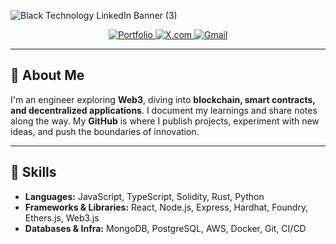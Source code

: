 
![Black Technology LinkedIn Banner (3)](https://github.com/user-attachments/assets/fb97b053-15e1-401c-9405-f3b01a3d7b75)

<div align="center">  
  <a href="https://saiphanindra.com">
    <img src="https://img.shields.io/badge/Portfolio-2962FF?style=for-the-badge&logo=globe&logoColor=FFFFFF" alt="Portfolio">
  </a>  
  <a href="https://x.com/phani_hash">
    <img src="https://img.shields.io/badge/X.com-111111?style=for-the-badge&logo=x&logoColor=FFFFFF" alt="X.com">
  </a>  
<a href="mailto:sai.phanindra.godavarthi@gmail.com">
  <img src="https://img.shields.io/badge/Gmail-EA4335?style=for-the-badge&logo=Gmail&logoColor=FFFFFF" alt="Gmail">
</a>
</div>  

---

## 👋 About Me  
I'm an engineer exploring **Web3**, diving into **blockchain, smart contracts, and decentralized applications**. I document my learnings and share notes along the way. My **GitHub** is where I publish projects, experiment with new ideas, and push the boundaries of innovation.  

---

## 🔧 Skills

- **Languages:** JavaScript, TypeScript, Solidity, Rust, Python  
- **Frameworks & Libraries:** React, Node.js, Express, Hardhat, Foundry, Ethers.js, Web3.js  
- **Databases & Infra:** MongoDB, PostgreSQL, AWS, Docker, Git, CI/CD


<!-- 
---

## 📌 Projects  
- **Ethereum Voting dApp** – A decentralized voting system built with Solidity & React  
- **NFT Minting Platform** – Smart contract + Web3 frontend to create and trade NFTs  
- **Gas Fee Optimizer** – A tool to estimate and optimize Ethereum transaction costs  
- **DeFi Yield Tracker** – A dashboard to track and compare DeFi protocol yields  
- **Blockchain Tools:** MetaMask, WalletConnect, The Graph, Chainlink, IPFS, Alchemy, Infura  
---

## 🚀 What I'm Learning  
- Blockchain fundamentals & decentralization  
- Writing and deploying smart contracts with Solidity  
- Using Hardhat, Foundry, and ethers.js for Web3 development  
- Exploring Layer 2 scaling solutions like Optimistic & ZK Rollups  
- Building full-stack dApps with Web3 integrations  

-->
